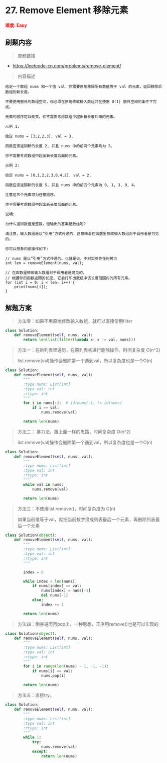 # 27. Remove Element 移除元素

**<font color=red>难度: Easy</font>**

## 刷题内容

> 原题链接

* https://leetcode-cn.com/problems/remove-element/

> 内容描述

```
给定一个数组 nums 和一个值 val，你需要原地移除所有数值等于 val 的元素，返回移除后数组的新长度。

不要使用额外的数组空间，你必须在原地修改输入数组并在使用 O(1) 额外空间的条件下完成。

元素的顺序可以改变。你不需要考虑数组中超出新长度后面的元素。

示例 1:

给定 nums = [3,2,2,3], val = 3,

函数应该返回新的长度 2, 并且 nums 中的前两个元素均为 2。

你不需要考虑数组中超出新长度后面的元素。

示例 2:

给定 nums = [0,1,2,2,3,0,4,2], val = 2,

函数应该返回新的长度 5, 并且 nums 中的前五个元素为 0, 1, 3, 0, 4。

注意这五个元素可为任意顺序。

你不需要考虑数组中超出新长度后面的元素。

说明:

为什么返回数值是整数，但输出的答案是数组呢?

请注意，输入数组是以“引用”方式传递的，这意味着在函数里修改输入数组对于调用者是可见的。

你可以想象内部操作如下:

// nums 是以“引用”方式传递的。也就是说，不对实参作任何拷贝
int len = removeElement(nums, val);

// 在函数里修改输入数组对于调用者是可见的。
// 根据你的函数返回的长度, 它会打印出数组中该长度范围内的所有元素。
for (int i = 0; i < len; i++) {
    print(nums[i]);
}
```

## 解题方案

> 方法零：如果不用原地修改输入数组，就可以直接使用filter

```python
class Solution:
    def removeElement(self, nums, val):
        return len(list(filter(lambda x: x != val, nums)))
```



> 方法一：在新列表里遍历，在原列表初进行删除操作。时间复杂度 O(n^2)
>
> list.remove(val)操作会删除第一个遇到val，所以复杂度也是一个O(n)

```python
class Solution:
    def removeElement(self, nums, val):
		"""
        :type nums: List[int]
        :type val: int
        :rtype: int
        """
        for i in nums[:]:  # id(nums[:]) != id(nums)
            if i == val:
                nums.remove(val)

        return len(nums)
```



> 方法二： 暴力法。跟上面一样的思路，时间复杂度 O(n^2)
>
> list.remove(val)操作会删除第一个遇到val，所以复杂度也是一个O(n)

```python
class Solution:
    def removeElement(self, nums, val):
		"""
        :type nums: List[int]
        :type val: int
        :rtype: int
        """
        while val in nums:
            nums.remove(val)

        return len(nums)
```



> 方法三：不使用list.remove()，时间复杂度为 O(n)
>
> 如果当前值等于val，就把当前数字换成列表最后一个元素，再删除列表最后一个元素

```python
class Solution(object):
    def removeElement(self, nums, val):
        """
        :type nums: List[int]
        :type val: int
        :rtype: int
        """

        index = 0

        while index < len(nums):
            if nums[index] == val:
                nums[index] = nums[-1]
                del nums[-1]
            else:
                index += 1

        return len(nums)
```



>方法四：倒序遍历再pop出，一种思想，正序用remove()也是可以实现的

```python
class Solution(object):
    def removeElement(self, nums, val):
        """
        :type nums: List[int]
        :type val: int
        :rtype: int
        """
        for i in range(len(nums) - 1, -1, -1):
            if nums[i] == val:
                nums.pop(i)
                
        return len(nums)
```



> 方法五：直接try。

```python
class Solution:
    def removeElement(self, nums, val):
        """
        :type nums: List[int]
        :type val: int
        :rtype: int
        """
        while 1:
            try:
                nums.remove(val)
            except:
                return len(nums)
```



